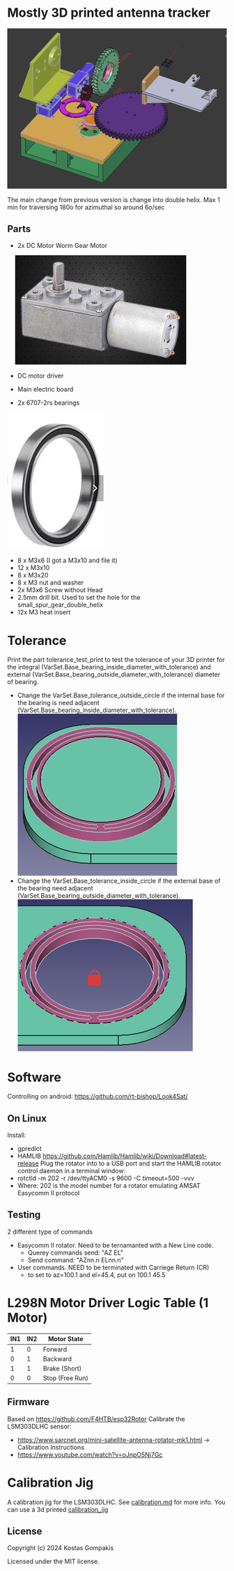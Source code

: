 # Mostly 3D printed antenna tracker

![expoded_view.png](./images/expoded_view.png)

The main change from previous version is change into double helix.
Max 1 min for traversing 180o for azimuthal so around 6o/sec

## Parts
- 2x DC Motor Worm Gear Motor 

![foto](./images/dc_motor.png)
- DC motor driver 
- Main electric board 

- 2x 6707-2rs bearings

![bearing](./images/bearing_6707.png)

- 8 x M3x6 (I got a M3x10 and file it)
- 12 x M3x10
- 8 x M3x20
- 8 x M3 nut and washer
- 2x M3x6 Screw without Head  
- 2.5mm drill bit. Used to set the hole for the small_spur_gear_double_helix
- 12x M3 heat insert

# Tolerance
Print the part tolerance_test_print to test the tolerance of your 3D printer for the integral (VarSet.Base_bearing_inside_diameter_with_tolerance) and external (VarSet.Base_bearing_outside_diameter_with_tolerance) diameter of bearing. 
- Change the VarSet.Base_tolerance_outside_circle if the internal base for the bearing is need adjacent (VarSet.Base_bearing_inside_diameter_with_tolerance). 
![internal_base](./images/test_inside_diameter.png)
- Change the VarSet.Base_tolerance_inside_circle if the external base of the bearing need adjacent (VarSet.Base_bearing_outside_diameter_with_tolerance).
![outside_base](./images/test_outside_diameter.png)



# Software

Controlling on android: https://github.com/rt-bishop/Look4Sat/

## On Linux
Install:
- gpredict
- HAMLIB https://github.com/Hamlib/Hamlib/wiki/Download#latest-release
Plug the rotator into to a USB port and start the HAMLIB rotator control daemon in a terminal window:
- rotctld -m 202 -r /dev/ttyACM0 -s 9600 -C timeout=500 -vvv
- Where: 202 is the model number for a rotator emulating AMSAT Easycomm II protocol 


## Testing
2 different type of commands
- Easycomm II rotator. Need to be ternamanted with a New Line code.
    - Querey commands send: "AZ EL"
    - Send command: "AZnn.n ELnn.n"
- User commands. NEED to be terminated with Carriege Return (CR)
	- to set to az=100.1 and el=45.4, put on 100.1 45.5<CR>

# L298N Motor Driver Logic Table (1 Motor)

| IN1 | IN2 | Motor State      |
|-----|-----|------------------|
|  1  |  0  | Forward          |
|  0  |  1  | Backward         |
|  1  |  1  | Brake (Short)    |
|  0  |  0  | Stop (Free Run)  |

## Firmware
Based on https://github.com/F4HTB/esp32Rotor
Calibrate the LSM303DLHC sensor: 
- https://www.sarcnet.org/mini-satellite-antenna-rotator-mk1.html -> Calibration Instructions
- https://www.youtube.com/watch?v=oJnpO5Nj7Gc


# Calibration Jig

A calibration jig for the LSM303DLHC. 
See [calibration.md](./firmware/calibration.md) for more info.
You can use a 3d printed [calibration_jig](https://github.com/glompos21/calibration_jig)





## License

Copyright (c) 2024 Kostas Gompakis

Licensed under the MIT license.
